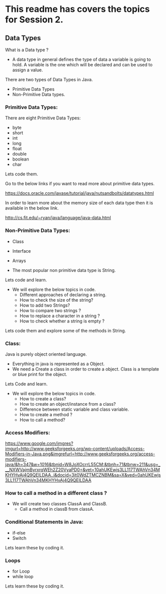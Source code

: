 # This readme has covers the topics for Session 2.

## Data Types

What is a Data type ?  

- A data type in general defines the type of data a variable is going to hold. A variable is the one which will be declared and can be used to assign a value.  

There are two types of Data Types in Java.  

- Primitive Data Types
- Non-Primitive Data types.

### Primitive Data Types:

There are eight Primitive Data Types:  

- byte
- short
- int
- long
- float
- double
- boolean
- char

Lets code them.

Go to the below links if you want to read more about primitive data types.

https://docs.oracle.com/javase/tutorial/java/nutsandbolts/datatypes.html

In order to learn more about the memory size of each data type then it is available in the below link.  

http://cs.fit.edu/~ryan/java/language/java-data.html

### Non-Primitive Data Types:  

- Class
- Interface
- Arrays

- The most popular non primitive data type is String.

Lets code and learn.
- We will explore the below topics in code.
  - Different approaches of declaring a string.
  - How to check the size of the string?
  - How to add two Strings?
  - How to compare two strings ?
  - How to replace a character in a string ?
  - How to check whether a string is empty ?

Lets code them and explore some of the methods in String.

### Class:
Java is purely object oriented language.  
- Everything in java is represented as a Object.
- We need a Create a class in order to create a object. Class is a template or blue print for the object.

Lets Code and learn.
- We will explore the below topics in code.
  - How to create a class?
  - How to create an object/instance from a class?
  - Difference between static variable and class variable.
  - How to create a method ?
  - How to call a method?

### Access Modifiers:

https://www.google.com/imgres?imgurl=http://www.geeksforgeeks.org/wp-content/uploads/Access-Modifiers-in-Java.png&imgrefurl=http://www.geeksforgeeks.org/access-modifiers-java/&h=347&w=1016&tbnid=W8JoXOcrrL55CM:&tbnh=71&tbnw=211&usg=___NXWVajmByrxrqWEh2Z20VyaPD0=&vet=10ahUKEwjs3LL117TWAhVn34MKHYHvAj4Q9QEILDAA..i&docid=3it0WdZTMCZNBM&sa=X&ved=0ahUKEwjs3LL117TWAhVn34MKHYHvAj4Q9QEILDAA

### How to call a method in a different class ?

- We will create two classes ClassA and ClassB.
  - Call a method in classB from classA.

### Conditional Statements in Java:
- if-else
- Switch

Lets learn these by coding it.

### Loops

- for Loop
- while loop

Lets learn these by coding it.
